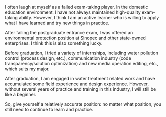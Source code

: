 I often laugh at myself as a failed exam-taking player. In the domestic education environment, I have not always maintained high-quality exam-taking ability. However, I think I am an active learner who is willing to apply what I have learned and try new things in practice.

After failing the postgraduate entrance exam, I was offered an environmental protection position at Sinopec and other state-owned enterprises. I think this is also something lucky.

Before graduation, I tried a variety of internships, including water pollution control (process design, etc.), communication industry (code transparency/solution optimization) and new media operation editing, etc., which suits my major.

After graduation, I am engaged in water treatment related work and have accumulated some field experience and design experience. However, without several years of practice and training in this industry, I will still be like a beginner.

So, give yourself a relatively accurate position: no matter what position, you still need to continue to learn and practice.